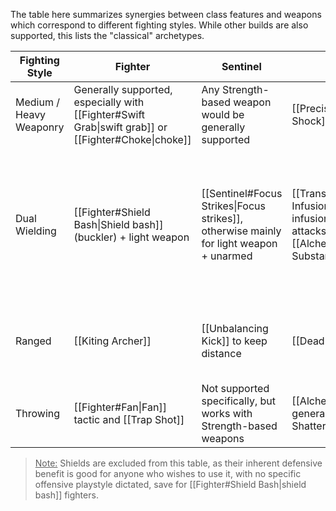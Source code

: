 The table here summarizes synergies between class features and weapons which correspond to different fighting styles. While other builds are also supported, this lists the "classical" archetypes.

| Fighting Style          | Fighter                                                                                             | Sentinel                                                                               | Transmuter                                                                                                                                             | Trickster                                                                                                                                                                                                                                            |
| ----------------------- | --------------------------------------------------------------------------------------------------- | -------------------------------------------------------------------------------------- | ------------------------------------------------------------------------------------------------------------------------------------------------------ | ---------------------------------------------------------------------------------------------------------------------------------------------------------------------------------------------------------------------------------------------------- |
| Medium / Heavy Weaponry | Generally supported, especially with [[Fighter#Swift Grab\|swift grab]] or [[Fighter#Choke\|choke]] | Any Strength-based weapon would be generally supported                                 | [[Precise Strike]], [[Wrist Shock]]                                                                                                                    | Primarily supports [[Weaponsmith#Martial Melee Weapons\|glaives, rapiers and estocs]]                                                                                                                                                                |
| Dual Wielding           | [[Fighter#Shield Bash\|Shield bash]] (buckler) + light weapon                                       | [[Sentinel#Focus Strikes\|Focus strikes]], otherwise mainly for light weapon + unarmed | [[Transmuter#Alchemechanical Infusion\|Alchemecanical infusion]] encourages multiple attacks, especially with [[Alchemist#Harmful Substances\|venoms]] | Not recommended, as [[Trickster#Cunning Action\|cunning actions]] are usually more action-effective, and [[Trickster#Quick Attack\|quick attack]] nullifies the need for dual wielding up until [[Trickster#Versatile Rotation\|versatile rotation]] |
| Ranged                  | [[Kiting Archer]]                                                                                   | [[Unbalancing Kick]] to keep distance                                                  | [[Deadly Shattering]]                                                                                                                                  | [[Trickster#All Out\|All Out]] and [[Trickshot]], in addition to useful [[Trickster#Cunning Action\|cunning actions]]                                                                                                                                |
| Throwing                | [[Fighter#Fan\|Fan]] tactic and [[Trap Shot]]                                                       | Not supported specifically, but works with Strength-based weapons                      | [[Alchemist#Bombs\|Bombs]] generally and [[Deadly Shattering]]                                                                                         | [[Trickster#All Out\|All out]] and [[Pinning Toss]]                                                                                                                                                                                                  |

><u>Note:</u> Shields are excluded from this table, as their inherent defensive benefit is good for anyone who wishes to use it, with no specific offensive playstyle dictated, save for [[Fighter#Shield Bash|shield bash]] fighters.